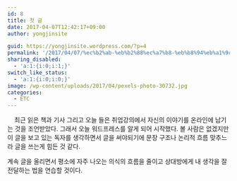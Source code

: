 ```yaml
---
id: 8
title: 첫 글
date: 2017-04-07T12:42:17+09:00
author: yongjinsite

guid: https://yongjinsite.wordpress.com/?p=4
permalink: '/2017/04/07/%ec%b2%ab-%eb%b2%88%ec%a7%b8-%eb%b8%94%eb%a1%9c%ea%b7%b8-%ea%b8%80/'
sharing_disabled:
  - 'a:1:{i:0;i:1;}'
switch_like_status:
  - 'a:1:{i:0;i:0;}'
image: /wp-content/uploads/2017/04/pexels-photo-30732.jpg
categories:
  - ETC
---
```

<p style="text-align:left;">
      최근 읽은 책과 기사 그리고 오늘 들은 취업강의에서 자신의 이야기를 온라인에 남기는 것을 조언받았다. 그래서 오늘 워드프레스를 알게 되어 시작했다. 볼 사람은 없겠지만 이 글을 보고 있는 독자를 생각하면서 글을 써야되기에 문장 구조나 논리적 흐름 맞추느라 글을 쓰는게 힘든 것 같다.
</p>

<p style="text-align:left;">
  계속 글을 올리면서 평소에 자주 나오는 의식의 흐름을 줄이고 상대방에게 내 생각을 잘 전달하는 법을 연습할 것이다.
</p>

<p style="text-align:left;">